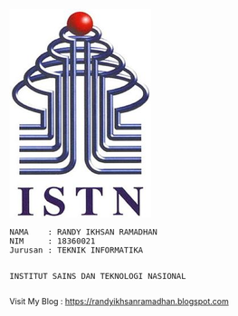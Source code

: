<html>
<br>
  <a href="http://istn.ac.id"><img src="ISTN.jpg"></a>
<pre>
NAMA    : RANDY IKHSAN RAMADHAN
NIM     : 18360021
Jurusan : TEKNIK INFORMATIKA

INSTITUT SAINS DAN TEKNOLOGI NASIONAL
</pre>
Visit My Blog :
<a href=https://randyikhsanramadhan.blogspot.com>https://randyikhsanramadhan.blogspot.com</a>
</html>
